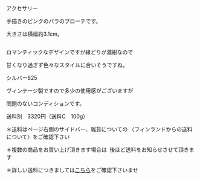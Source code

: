 <link rel="stylesheet" type="text/css" href="/assets/css/styles.css">

アクセサリー

手描きのピンクのバラのブローチです。

大きさは横幅約3.1cm。

<img alt="" src="http://blog.cnobi.jp/v1/blog/user/71e35865e9e62f3f9d70420d6124d2ab/1206399709"/>

ロマンティックなデザインですが縁どりが濃紺なので

甘くなり過ぎず色々なスタイルに合いそうですね。

シルバー825

ヴィンテージ製ですので多少の使用感がございますが

問題のないコンディションです。

送料別　3320円（送料C　100g）

＊送料はページ右側のサイドバー、雑貨についての
〈フィンランドからの送料について〉をご確認下さい

＊複数の商品をお買い上げ頂きます場合は 
後ほど送料をお知らせさせて頂きます

＊詳しい送料につきましては[こちら](http://dkzakka.blog.shinobi.jp/Entry/3385/)をご確認下さいませ

